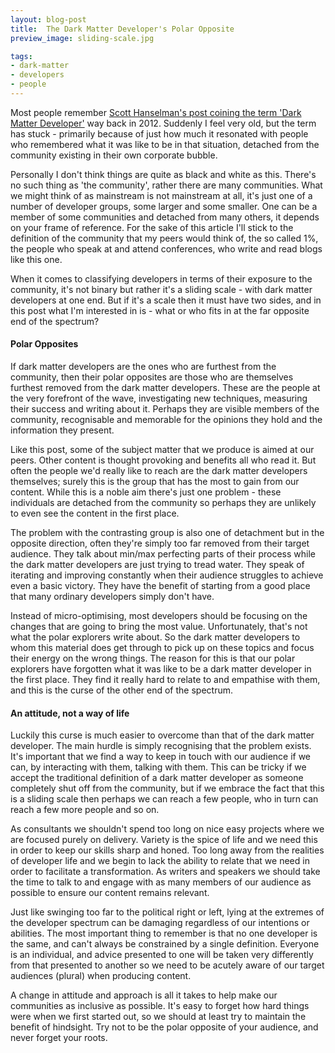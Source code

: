 ```yaml
---
layout: blog-post
title:  The Dark Matter Developer's Polar Opposite
preview_image: sliding-scale.jpg

tags:
- dark-matter
- developers
- people
---
```


Most people remember [Scott Hanselman's post coining the term 'Dark Matter Developer'](http://www.hanselman.com/blog/DarkMatterDevelopersTheUnseen99.aspx) way back in 2012. Suddenly I feel very old, but the term has stuck - primarily because of just how much it resonated with people who remembered what it was like to be in that situation, detached from the community existing in their own corporate bubble.

Personally I don't think things are quite as black and white as this. There's no such thing as 'the community', rather there are many communities. What we might think of as mainstream is not mainstream at all, it's just one of a number of developer groups, some larger and some smaller. One can be a member of some communities and detached from many others, it depends on your frame of reference. For the sake of this article I'll stick to the definition of the community that my peers would think of, the so called 1%, the people who speak at and attend conferences, who write and read blogs like this one.

When it comes to classifying developers in terms of their exposure to the community, it's not binary but rather it's a sliding scale - with dark matter developers at one end.  But if it's a scale then it must have two sides, and in this post what I'm interested in is - what or who fits in at the far opposite end of the spectrum?

<!--more-->
#### Polar Opposites

If dark matter developers are the ones who are furthest from the community, then their polar opposites are those who are themselves furthest removed from the dark matter developers. These are the people at the very forefront of the wave, investigating new techniques, measuring their success and writing about it. Perhaps they are visible members of the community, recognisable and memorable for the opinions they hold and the information they present.

Like this post, some of the subject matter that we produce is aimed at our peers. Other content is thought provoking and benefits all who read it. But often the people we'd really like to reach are the dark matter developers themselves; surely this is the group that has the most to gain from our content. While this is a noble aim there's just one problem - these individuals are detached from the community so perhaps they are unlikely to even see the content in the first place. 

The problem with the contrasting group is also one of detachment but in the opposite direction, often they're simply too far removed from their target audience. They talk about min/max perfecting parts of their process while the dark matter developers are just trying to tread water. They speak of iterating and improving constantly when their audience struggles to achieve even a basic victory. They have the benefit of starting from a good place that many ordinary developers simply don't have.

Instead of micro-optimising, most developers should be focusing on the changes that are going to bring the most value. Unfortunately, that's not what the polar explorers write about. So the dark matter developers to whom this material does get through to pick up on these topics and focus their energy on the wrong things. The reason for this is that our polar explorers have forgotten what it was like to be a dark matter developer in the first place. They find it really hard to relate to and empathise with them, and this is the curse of the other end of the spectrum.

#### An attitude, not a way of life

Luckily this curse is much easier to overcome than that of the dark matter developer. The main hurdle is simply recognising that the problem exists. It's important that we find a way to keep in touch with our audience if we can, by interacting with them, talking with them. This can be tricky if we accept the traditional definition of a dark matter developer as someone completely shut off from the community, but if we embrace the fact that this is a sliding scale then perhaps we can reach a few people, who in turn can reach a few more people and so on.

As consultants we shouldn't spend too long on nice easy projects where we are focused purely on delivery. Variety is the spice of life and we need this in order to keep our skills sharp and honed. Too long away from the realities of developer life and we begin to lack the ability to relate that we need in order to facilitate a transformation. As writers and speakers we should take the time to talk to and engage with as many members of our audience as possible to ensure our content remains relevant.

Just like swinging too far to the political right or left, lying at the extremes of the developer spectrum can be damaging regardless of our intentions or abilities. The most important thing to remember is that no one developer is the same, and can't always be constrained by a single definition. Everyone is an individual, and advice presented to one will be taken very differently from that presented to another so we need to be acutely aware of our target audiences (plural) when producing content.

A change in attitude and approach is all it takes to help make our communities as inclusive as possible. It's easy to forget how hard things were when we first started out, so we should at least try to maintain the benefit of hindsight. Try not to be the polar opposite of your audience, and never forget your roots.
